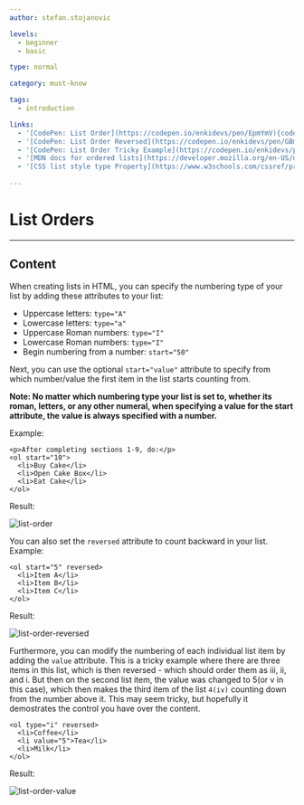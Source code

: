 ```yaml
---
author: stefan.stojanovic

levels:
  - beginner
  - basic

type: normal

category: must-know

tags:
  - introduction

links:
  - '[CodePen: List Order](https://codepen.io/enkidevs/pen/EpmYmV){code}'
  - '[CodePen: List Order Reversed](https://codepen.io/enkidevs/pen/GBmKmy){code}'
  - '[CodePen: List Order Tricky Example](https://codepen.io/enkidevs/pen/xJdKrV){code}'
  - '[MDN docs for ordered lists](https://developer.mozilla.org/en-US/docs/Web/HTML/Element/ol){website}'
  - '[CSS list style type Property](https://www.w3schools.com/cssref/pr_list-style-type.asp){website}'
  
---
```

# List Orders
---
## Content

When creating lists in HTML, you can specify the numbering type of your list by adding these attributes to your list:

* Uppercase letters: `type="A"`
* Lowercase letters: `type="a"`
* Uppercase Roman numbers: `type="I"`
* Lowercase Roman numbers: `type="I"`
* Begin numbering from a number: `start="50"`

Next, you can use the optional `start="value"` attribute to specify from which number/value the first item in the list starts counting from. 

**Note: No matter which numbering type your list is set to, whether its roman, letters, or any other numeral, when specifying a value for the start attribute, the value is always specified with a number.**

Example:
```
<p>After completing sections 1-9, do:</p> 
<ol start="10">
  <li>Buy Cake</li>
  <li>Open Cake Box</li>
  <li>Eat Cake</li>
</ol>
```
Result:

![list-order](%3Csvg%20xmlns%3D%22http%3A%2F%2Fwww.w3.org%2F2000%2Fsvg%22%20width%3D%22320%22%20height%3D%22123%22%3E%3Cg%20fill%3D%22none%22%20fill-rule%3D%22evenodd%22%3E%3Crect%20width%3D%22320%22%20height%3D%22123%22%20fill%3D%22%23FFF%22%20rx%3D%229%22%2F%3E%3Ctext%20fill%3D%22%23000%22%20font-family%3D%22ArialMT%2C%20Arial%22%20font-size%3D%2216%22%3E%3Ctspan%20x%3D%2217%22%20y%3D%2232%22%3EAfter%20completing%20sections%201-9%2C%20do%3A%3C%2Ftspan%3E%20%20%3Ctspan%20x%3D%2217%22%20y%3D%2266%22%3E%2010.%20Buy%20Cake%3C%2Ftspan%3E%20%3Ctspan%20x%3D%2217%22%20y%3D%2283%22%3E%2011.%20Open%20Cake%20Box%3C%2Ftspan%3E%20%3Ctspan%20x%3D%2217%22%20y%3D%22100%22%3E%2012.%20Eat%20Cake%3C%2Ftspan%3E%3C%2Ftext%3E%3C%2Fg%3E%3C%2Fsvg%3E)

<!--[View CodePen](https://codepen.io/enkidevs/pen/EpmYmV)-->

You can also set the `reversed` attribute to count backward in your list.
Example:
```
<ol start="5" reversed>
  <li>Item A</li>
  <li>Item B</li>
  <li>Item C</li>
</ol>
```
Result:

![list-order-reversed](%3Csvg%20xmlns%3D%22http%3A%2F%2Fwww.w3.org%2F2000%2Fsvg%22%20width%3D%22320%22%20height%3D%2288%22%3E%3Cg%20fill%3D%22none%22%20fill-rule%3D%22evenodd%22%3E%3Crect%20width%3D%22320%22%20height%3D%2288%22%20fill%3D%22%23FFF%22%20rx%3D%229%22%2F%3E%3Ctext%20fill%3D%22%23000%22%20font-family%3D%22ArialMT%2C%20Arial%22%20font-size%3D%2216%22%3E%3Ctspan%20x%3D%2217%22%20y%3D%2232%22%3E%205.%20Item%20A%3C%2Ftspan%3E%20%3Ctspan%20x%3D%2217%22%20y%3D%2249%22%3E%204.%20Item%20B%3C%2Ftspan%3E%20%3Ctspan%20x%3D%2217%22%20y%3D%2266%22%3E%203.%20Item%20C%3C%2Ftspan%3E%3C%2Ftext%3E%3C%2Fg%3E%3C%2Fsvg%3E)

<!--[View CodePen](https://codepen.io/enkidevs/pen/GBmKmy)-->

Furthermore, you can modify the numbering of each individual list item by adding the `value` attribute. This is a tricky example where there are three items in this list, which is then reversed - which should order them as iii, ii, and i. But then on the second list item, the value was changed to 5(or v in this case), which then makes the third item of the list `4(iv)` counting down from the number above it. This may seem tricky, but hopefully it demostrates the control you have over the content. 
```
<ol type="i" reversed>
  <li>Coffee</li>
  <li value="5">Tea</li>
  <li>Milk</li>
</ol>   
```
Result:

![list-order-value](%3Csvg%20xmlns%3D%22http%3A%2F%2Fwww.w3.org%2F2000%2Fsvg%22%20width%3D%22320%22%20height%3D%2288%22%3E%3Cg%20fill%3D%22none%22%20fill-rule%3D%22evenodd%22%3E%3Crect%20width%3D%22320%22%20height%3D%2288%22%20fill%3D%22%23FFF%22%20rx%3D%229%22%2F%3E%3Ctext%20fill%3D%22%23000%22%20font-family%3D%22ArialMT%2C%20Arial%22%20font-size%3D%2216%22%3E%3Ctspan%20x%3D%2217%22%20y%3D%2232%22%3E%20iii.%20Coffee%3C%2Ftspan%3E%20%3Ctspan%20x%3D%2217%22%20y%3D%2249%22%3E%20v.%20Tea%3C%2Ftspan%3E%20%3Ctspan%20x%3D%2217%22%20y%3D%2266%22%3E%20iv.%20Milk%3C%2Ftspan%3E%3C%2Ftext%3E%3C%2Fg%3E%3C%2Fsvg%3E)

<!--[View CodePen](https://codepen.io/enkidevs/pen/xJdKrV)--


---
## Practice

Complete the HTML code to create a numbered list that starts at 10. 
```
<p>After the other 9 steps, do this:</p> 
<A B>
  <C>Buy Cake</C>
  <C>Open Cake Box</C>
  <C>Eat Cake</C>
</A>
```

A: ???
B: ???
C: ???

Match the terms to the descriptions: 

List items will be numbered with uppercase letters: ???
List items will be numbered with lowercase letters: ???
List items will be numbered with uppercase roman numbers: ???
List items will begin numbered with 10: ???

* `ol`
* `start="10"`
* `li`
* type="A"
* type="a"
* type="I"
* start="50"
* `ul`
* `begin="10"`
* type="uppercase"
* type="lowercase"
* type="romanupper"
* begin="50"

---
## Revision

What does this code create? Choose the appropriate option.

```
<ol start="5" reversed>
  <li>Item A</li>
  <li>Item B</li>
  <li>Item C</li>
</ol>
```

???

* Option 1
```
5. Item A
4. Item B
3. Item C
```
* Option 2 
```
5. Item C
6. Item B
7. Item A
```
* Option 3 
```
3. Item A
4. Item B
5. Item C
```
* Option 4
```
3. Item C
4. Item B
5. Item A
```

---
## Quiz

### What does this code create? 

Choose the appropriate option:

```
<ol type="i" reversed>
  <li>Coffee</li>
  <li value="5">Tea</li>
  <li>Milk</li>
</ol>   
```

A)
```
iii. Milk
v. Tea
iv. Coffee
```
B)
```
iii. Coffee
v. Tea
iv. Milk
```
C)
```
3. Coffee
5. Tea
4. Milk
```
D)
```
3. Coffee
2. 5
1. Milk
```

???

* Option B
* Option A
* Option C
* Option D


